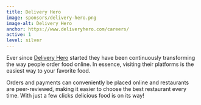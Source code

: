 ```yaml
---
title: Delivery Hero
image: sponsors/delivery-hero.png
image-alt: Delivery Hero
anchor: https://www.deliveryhero.com/careers/
active: 1
level: silver
---
```


Ever since [Delivery Hero](https://www.deliveryhero.com/careers/) started they have been continuously transforming the way people order food online. In essence, visiting their platforms is the easiest way to your favorite food.

Orders and payments can conveniently be placed online and restaurants are peer-reviewed, making it easier to choose the best restaurant every time. With just a few clicks delicious food is on its way!


